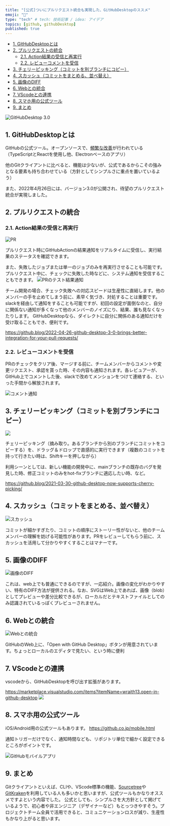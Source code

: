 ```yaml
---
title: "[公式]ついにプルリクエスト統合も実現した、GitHubDesktopのススメ"
emoji: "🙆"
type: "tech" # tech: 技術記事 / idea: アイデア
topics: [github, githubDesktop]
published: true
---
```


- [1. GitHubDesktopとは](#1.-githubdesktop%E3%81%A8%E3%81%AF)
- [2. プルリクエストの統合](#2.-%E3%83%97%E3%83%AB%E3%83%AA%E3%82%AF%E3%82%A8%E3%82%B9%E3%83%88%E3%81%AE%E7%B5%B1%E5%90%88)
  - [2.1. Action結果の受信と再実行](#2.1.-action%E7%B5%90%E6%9E%9C%E3%81%AE%E5%8F%97%E4%BF%A1%E3%81%A8%E5%86%8D%E5%AE%9F%E8%A1%8C)
  - [2.2. レビューコメントを受信](#2.2.-%E3%83%AC%E3%83%93%E3%83%A5%E3%83%BC%E3%82%B3%E3%83%A1%E3%83%B3%E3%83%88%E3%82%92%E5%8F%97%E4%BF%A1)
- [3. チェリーピッキング（コミットを別ブランチにコピー）](#3.-%E3%83%81%E3%82%A7%E3%83%AA%E3%83%BC%E3%83%94%E3%83%83%E3%82%AD%E3%83%B3%E3%82%B0%EF%BC%88%E3%82%B3%E3%83%9F%E3%83%83%E3%83%88%E3%82%92%E5%88%A5%E3%83%96%E3%83%A9%E3%83%B3%E3%83%81%E3%81%AB%E3%82%B3%E3%83%94%E3%83%BC%EF%BC%89)
- [4. スカッシュ（コミットをまとめる、並べ替え）](#4.-%E3%82%B9%E3%82%AB%E3%83%83%E3%82%B7%E3%83%A5%EF%BC%88%E3%82%B3%E3%83%9F%E3%83%83%E3%83%88%E3%82%92%E3%81%BE%E3%81%A8%E3%82%81%E3%82%8B%E3%80%81%E4%B8%A6%E3%81%B9%E6%9B%BF%E3%81%88%EF%BC%89)
- [5. 画像のDIFF](#5.-%E7%94%BB%E5%83%8F%E3%81%AEdiff)
- [6. Webとの統合](#6.-web%E3%81%A8%E3%81%AE%E7%B5%B1%E5%90%88)
- [7. VScodeとの連携](#7.-vscode%E3%81%A8%E3%81%AE%E9%80%A3%E6%90%BA)
- [8. スマホ用の公式ツール](#8.-%E3%82%B9%E3%83%9E%E3%83%9B%E7%94%A8%E3%81%AE%E5%85%AC%E5%BC%8F%E3%83%84%E3%83%BC%E3%83%AB)
- [9. まとめ](#9.-%E3%81%BE%E3%81%A8%E3%82%81)

![GitHubDesktop 3.0](https://github.blog/wp-content/uploads/2022/04/github-desktop-hero.png?resize=2400%2C1260)

## 1. GitHubDesktopとは

GitHubの公式ツール。オープンソースで、[頻繁な改善](https://desktop.github.com/release-notes/)が行われている（TypeScriptとReactを使用し他、Electronベースのアプリ）

他のGitクライアントに比べると、機能は少ないが、公式であるからこその強みとなる要素も持ち合わせている（方針としてシンプルさに重点を置いているよう）

また、2022年4月26日には、バージョン3.0が公開され、待望のプルリクエスト統合が実現しました。

## 2. プルリクエストの統合

### 2.1. Action結果の受信と再実行

![PR](/images/2022-04-29-1200/1.gif)

プルリクエスト時にGitHubActionの結果通知をリアルタイムに受信し、実行結果のステータスを確認できます。

また、失敗したジョブまたは単一のジョブのみを再実行させることも可能です。
プルリクエスト中に、チェックに失敗した時などに、システム通知を受信することもできます。
![PRのテスト結果通知](/images/2022-04-29-1200/2022-04-29-1201.png)

チーム開発の場合、チェック失敗への対応スピードは生産性に直結します。他のメンバーの手を止めてしまう前に、素早く気づき、対処することは重要です。
slackを経由して通知をすることも可能ですが、初回の設定が面倒なのと、自分に関係ない通知が多くなって他のメンバーのノイズにり、結果、誰も見なくなったりします。
GitHubDesktopなら、ダイレクトに自分に関係のある通知だけを受け取ることもでき、便利です。

https://github.blog/2022-04-26-github-desktop-3-0-brings-better-integration-for-your-pull-requests/

### 2.2. レビューコメントを受信

PRのチェックをクリア後、マージする前に、チームメンバーからコメントや変更リクエスト、承認を貰った時、その内容も通知されます。各レビュアーが、GitHub上でコメントした後、slackで改めてメンションをつけて連絡する、といった手間から解放されます。

![コメント通知](/images/2022-04-29-1200/2022-04-29-1211.png)

## 3. チェリーピッキング（コミットを別ブランチにコピー）

![](/images/2022-04-29-1200/3.gif)

チェリーピッキング（摘み取り。あるブランチから別のブランチにコミットをコピーする）を、ドラッグ＆ドロップで直感的に実行できます（複数のコミットを持って行きたい時は、Shiftキーを押しながら）

利用シーンとしては、新しい機能の開発中に、mainブランチの既存のバグを発見した時、修正コミットのみをhot-fixブランチに適応したい時、など。

https://github.blog/2021-03-30-github-desktop-now-supports-cherry-picking/

## 4. スカッシュ（コミットをまとめる、並べ替え）

![スカッシュ](/images/2022-04-29-1200/2.gif)

コミットが細かすぎたり、コミットの順序にストーリー性がないと、他のチームメンバーの理解を妨げる可能性があります。PRをレビューしてもらう前に、スカッシュを活用して分かりやすくすることはマナーです。

## 5. 画像のDIFF

![画像のDIFF](/images/2022-04-29-1200/4.gif)

これは、web上でも普通にできるのですが、一応紹介。画像の変化がわかりやすい、特有のDIFF方法が提供される。なお、SVGはWeb上であれば、画像（blob）としてプレビューや差分比較できるが、ローカルだとテキストファイルとしてのみ認識されているっぽくプレビューされません。

## 6. Webとの統合

![Webとの統合](/images/2022-04-29-1200/5.gif)

GitHubのWeb上に、「Open with GitHub Desktop」ボタンが用意されています。ちょっとローカルのエディタで見たい、という時に便利

## 7. VScodeとの連携

vscodeから、GitHubDesktopを呼び出す拡張があります。

https://marketplace.visualstudio.com/items?itemName=wraith13.open-in-github-desktop
![](/images/2022-04-29-1200/2022-04-29-0114.png)

## 8. スマホ用の公式ツール

iOS/Android用の公式ツールもあります。
https://github.co.jp/mobile.html

通知トリガーだけでなく、通知時間なども、リポジトリ単位で細かく設定できるところがポイントです。

![GitHubモバイルアプリ](/images/2022-04-29-1200/2022-04-29-1247.png)

## 9. まとめ

Gitクライアントといえば、CLIや、VScode標準の機能、[Sourcetree](https://www.sourcetreeapp.com/)や[GitKraken](https://www.gitkraken.com/)を利用している人も多いかと思いますが、公式ツールもかなりオススメですよという内容でした。
公式としても、シンプルさを大方針として掲げているようで、初心者や非エンジニア（デザイナーなど）もとっつきやすそう。プロジェクトチーム全員で活用できると、コミュニケーションロスが減り、生産性もかなり上がると思います。
